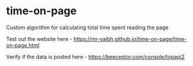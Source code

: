 # time-on-page
Custom algorithm for calculating total time spent reading the page

Test out the website here - https://mr-vaibh.github.io/time-on-page/time-on-page.html

Verify if the data is posted here - https://beeceptor.com/console/topapi2
